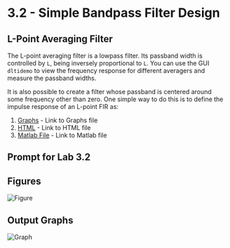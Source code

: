 # 3.2 - Simple Bandpass Filter Design
## L-Point Averaging Filter

The L-point averaging filter is a lowpass filter. Its passband width is controlled by `L`, being inversely proportional to `L`. You can use the GUI `dltidemo` to view the frequency response for different averagers and measure the passband widths.

It is also possible to create a filter whose passband is centered around some frequency other than zero. One simple way to do this is to define the impulse response of an L-point FIR as:

1. [Graphs](Breadcrumbs5530_6530_Project/3.2%20Simple%20Bandpass%20Filter%20Design/Graphs) - Link to Graphs file
2. [HTML](Breadcrumbs5530_6530_Project/3.2%20Simple%20Bandpass%20Filter%20Design/two-HTML) - Link to HTML file
3. [Matlab File](Breadcrumbs5530_6530_Project/3.2%20Simple%20Bandpass%20Filter%20Design/three-Matlab-File) - Link to Matlab file



## Prompt for Lab 3.2


## Figures

![Figure](FigureLink)

## Output Graphs

![Graph](GraphLink)
